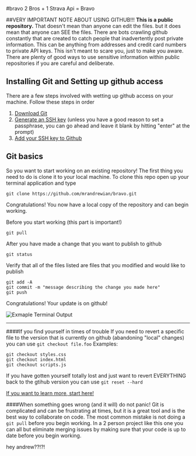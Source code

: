 #bravo
2 Bros + 1 Strava Api = Bravo

##VERY IMPORTANT NOTE ABOUT USING GITHUB!!!
**This is a public repository.**  That doesn't mean than anyone can edit the files. but it does mean that anyone can SEE the files.  There are bots crawling github constantly that are created to catch people that inadvertently post private information.  This can be anything from addresses and credit card numbers to private API keys.  This isn't meant to scare you, just to make you aware.  There are plenty of good ways to use sensitive information within public repositories if you are careful and deliberate.

## Installing Git and Setting up github access
There are a few steps involved with wetting up github access on your machine.  Follow these steps in order

1. [Download Git](https://git-scm.com/download/mac)
2. [Generate an SSH key](https://help.github.com/articles/generating-a-new-ssh-key-and-adding-it-to-the-ssh-agent/) (unless you have a good reason to set a passphrase, you can go ahead and leave it blank by hitting "enter" at the prompt)
3. [Add your SSH key to Github](https://help.github.com/articles/adding-a-new-ssh-key-to-your-github-account/)


## Git basics
So you want to start working on an existing repository!  The first thing you need to do is clone it to your local machine.  To clone this repo open up your terminal application and type
```
git clone https://github.com/mrandrewian/bravo.git
```
Congratulations! You now have a local copy of the repository and can begin working.

Before you start working (this part is important!)
```
git pull
```
After you have made a change that you want to publish to github
```
git status
```
Verify that all of the files listed are files that you modified and would like to publish
```
git add -A
git commit -m "message describing the change you made here"
git push
```
Congratulations!  Your update is on github!

![Exmaple Terminal Output](http://i.imgur.com/CYClTN3.png)

----------
####If you find yourself in times of trouble
If you need to revert a specific file to the version that is currently on github (abandoning "local" changes) you can use `git checkout file.foo`
Examples:
```
git checkout styles.css
git checkout index.html
git checkout scripts.js
```

If you have gotten yourself totally lost and just want to revert EVERYTHING back to the gtihub version you can use `git reset --hard`

[If you want to learn more, start here!](https://try.github.io/)

####When something goes wrong (and it will) do not panic!
Git is complicated and can be frustrating at times, but it is a great tool and is the best way to collaborate on code.  The most common mistake is not doing a `git pull` before you begin working.  In a 2 person project like this one you can all but eliminate merging issues by making sure that your code is up to date before you begin working.


hey andrew??!?!

